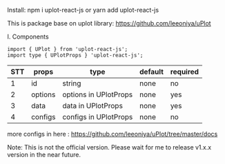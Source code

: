 Install:
npm i uplot-react-js
or
yarn add uplot-react-js

This is package base on uplot library: https://github.com/leeoniya/uPlot

I. Components
```
import { UPlot } from 'uplot-react-js';
import type { UPlotProps } 'uplot-react-js';
```
| STT |     props     |      type                  |    default    |    required   |
| --- | ------------- | -------------------------- | ------------- | ------------- |
| 1   | id            | string                     | none          | no            |
| 2   | options       | options in UPlotProps      | none          | yes           |
| 3   | data          | data in UPlotProps         | none          | yes           |
| 4   | configs       | configs in UPlotProps      | none          | no            |

more configs in here : https://github.com/leeoniya/uPlot/tree/master/docs

Note: This is not the official version. Please wait for me to release v1.x.x version in the near future.